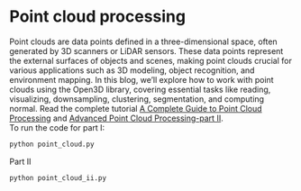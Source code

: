 # Point cloud processing
Point clouds are data points defined in a three-dimensional space, often generated by 3D scanners or LiDAR sensors. These data points represent the external surfaces of objects and scenes, making point clouds crucial for various applications such as 3D modeling, object recognition, and environment mapping. In this blog, we’ll explore how to work with point clouds using the Open3D library, covering essential tasks like reading, visualizing, downsampling, clustering, segmentation, and computing normal.
Read the complete tutorial [A Complete Guide to Point Cloud Processing](https://medium.com/@simonyihunie/a-complete-guide-to-point-cloud-processing-c3fe1c22e28f) and [Advanced Point Cloud Processing-part II](https://medium.com/@simonyihunie/advanced-point-cloud-processing-part-ii-956786466b94).<br>
To run the code for part I:
``` bash
python point_cloud.py
```
Part II
``` bash
python point_cloud_ii.py
```
